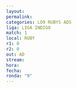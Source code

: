 ```yaml
---
layout: 
permalink: 
categories: LO9 RUBYS ADS
liga: LIGA INDIGO
match: 1
local: RUBY
r1: 0
r2: 0
out: AD
stream: 
hora: 
fecha: 
ronda: "9"
---
```

